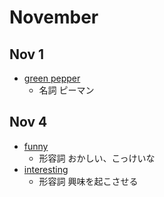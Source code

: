 # November
## Nov 1
- [green pepper](https://ejje.weblio.jp/content/green+pepper)
  - 名詞 ピーマン
## Nov 4
- [funny](https://ejje.weblio.jp/content/funny)
  - 形容詞 おかしい、こっけいな
- [interesting](https://ejje.weblio.jp/content/interesting) 
  - 形容詞 興味を起こさせる